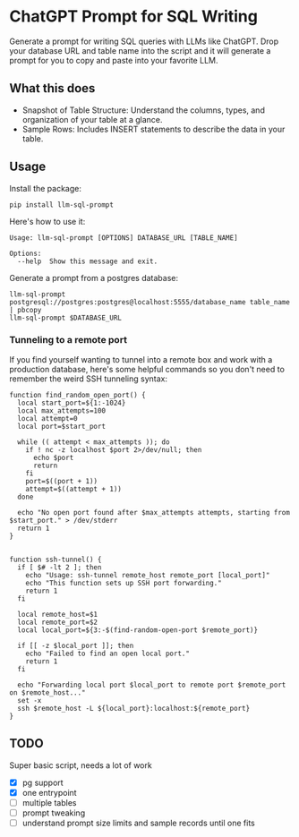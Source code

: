 # ChatGPT Prompt for SQL Writing

Generate a prompt for writing SQL queries with LLMs like ChatGPT. Drop your database URL and table name into the script and it will generate a prompt for you to copy and paste into your favorite LLM.

## What this does

- Snapshot of Table Structure: Understand the columns, types, and organization of your table at a glance.
- Sample Rows: Includes INSERT statements to describe the data in your table.

## Usage

Install the package:

```shell
pip install llm-sql-prompt
```

Here's how to use it:

```shell
Usage: llm-sql-prompt [OPTIONS] DATABASE_URL [TABLE_NAME]

Options:
  --help  Show this message and exit.
```

Generate a prompt from a postgres database:

```shell
llm-sql-prompt postgresql://postgres:postgres@localhost:5555/database_name table_name | pbcopy
llm-sql-prompt $DATABASE_URL
```

### Tunneling to a remote port

If you find yourself wanting to tunnel into a remote box and work with a production database, here's some helpful commands so you don't need to remember the weird SSH tunneling syntax:

```shell
function find_random_open_port() {
  local start_port=${1:-1024}
  local max_attempts=100
  local attempt=0
  local port=$start_port

  while (( attempt < max_attempts )); do
    if ! nc -z localhost $port 2>/dev/null; then
      echo $port
      return
    fi
    port=$((port + 1))
    attempt=$((attempt + 1))
  done

  echo "No open port found after $max_attempts attempts, starting from $start_port." > /dev/stderr
  return 1
}


function ssh-tunnel() {
  if [ $# -lt 2 ]; then
    echo "Usage: ssh-tunnel remote_host remote_port [local_port]"
    echo "This function sets up SSH port forwarding."
    return 1
  fi

  local remote_host=$1
  local remote_port=$2
  local local_port=${3:-$(find-random-open-port $remote_port)}

  if [[ -z $local_port ]]; then
    echo "Failed to find an open local port."
    return 1
  fi

  echo "Forwarding local port $local_port to remote port $remote_port on $remote_host..."
  set -x
  ssh $remote_host -L ${local_port}:localhost:${remote_port}
}
```

## TODO

Super basic script, needs a lot of work

- [x] pg support
- [x] one entrypoint
- [ ] multiple tables
- [ ] prompt tweaking
- [ ] understand prompt size limits and sample records until one fits
